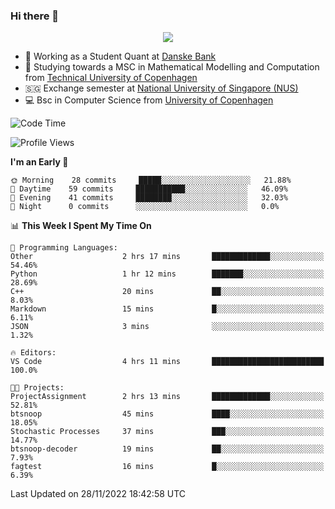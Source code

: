 ### Hi there 👋

<p align="center">
  <img src="https://media4.giphy.com/media/3ohzdKy5Z8TChSDuiA/giphy.gif?cid=ecf05e47r69cojk56gup9q8mep9liy48s94dn2uxsfh6fv39&rid=giphy.gif&ct=g" />
</p>

* 🏦 Working as a Student Quant at [Danske Bank](https://danskebank.dk)
* 🧮 Studying towards a MSC in Mathematical Modelling and Computation from [Technical University of Copenhagen](https://www.dtu.dk)
* 🇸🇬 Exchange semester at [National University of Singapore (NUS)](https://www.nus.edu.sg)
* 💻 Bsc in Computer Science from [University of Copenhagen](https://www.ku.dk/english/)


<!--START_SECTION:waka-->
![Code Time](http://img.shields.io/badge/Code%20Time-44%20hrs%2012%20mins-blue)

![Profile Views](http://img.shields.io/badge/Profile%20Views-0-blue)

**I'm an Early 🐤** 

```text
🌞 Morning    28 commits     █████░░░░░░░░░░░░░░░░░░░░   21.88% 
🌆 Daytime    59 commits     ███████████░░░░░░░░░░░░░░   46.09% 
🌃 Evening    41 commits     ████████░░░░░░░░░░░░░░░░░   32.03% 
🌙 Night      0 commits      ░░░░░░░░░░░░░░░░░░░░░░░░░   0.0%

```


📊 **This Week I Spent My Time On** 

```text
💬 Programming Languages: 
Other                    2 hrs 17 mins       █████████████░░░░░░░░░░░░   54.46% 
Python                   1 hr 12 mins        ███████░░░░░░░░░░░░░░░░░░   28.69% 
C++                      20 mins             ██░░░░░░░░░░░░░░░░░░░░░░░   8.03% 
Markdown                 15 mins             █░░░░░░░░░░░░░░░░░░░░░░░░   6.11% 
JSON                     3 mins              ░░░░░░░░░░░░░░░░░░░░░░░░░   1.32%

🔥 Editors: 
VS Code                  4 hrs 11 mins       █████████████████████████   100.0%

🐱‍💻 Projects: 
ProjectAssignment        2 hrs 13 mins       █████████████░░░░░░░░░░░░   52.81% 
btsnoop                  45 mins             ████░░░░░░░░░░░░░░░░░░░░░   18.05% 
Stochastic Processes     37 mins             ███░░░░░░░░░░░░░░░░░░░░░░   14.77% 
btsnoop-decoder          19 mins             ██░░░░░░░░░░░░░░░░░░░░░░░   7.93% 
fagtest                  16 mins             █░░░░░░░░░░░░░░░░░░░░░░░░   6.39%

```


 Last Updated on 28/11/2022 18:42:58 UTC
<!--END_SECTION:waka-->
